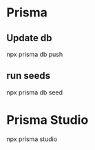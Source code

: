 # Prisma

## Update db

npx prisma db push

## run seeds

npx prisma db seed

# Prisma Studio

npx prisma studio
